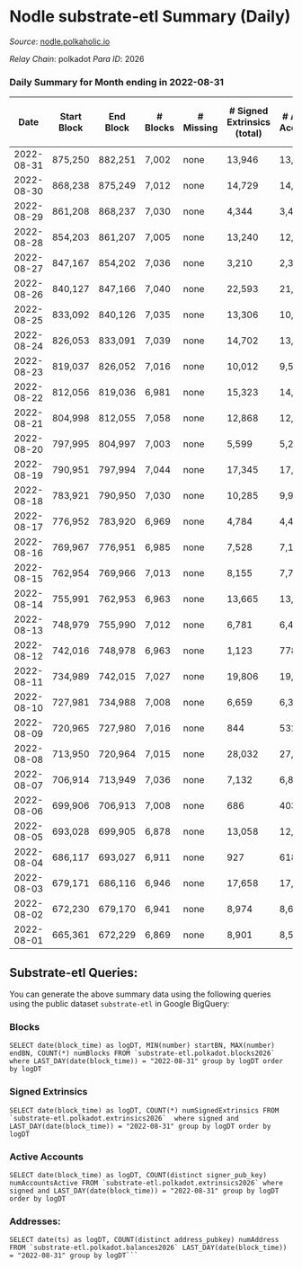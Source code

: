 # Nodle substrate-etl Summary (Daily)

_Source_: [nodle.polkaholic.io](https://nodle.polkaholic.io)

*Relay Chain*: polkadot
*Para ID*: 2026



### Daily Summary for Month ending in 2022-08-31


| Date | Start Block | End Block | # Blocks | # Missing | # Signed Extrinsics (total) | # Active Accounts | # Addresses with Balances | # Events | # Transfers | # XCM Transfers In | # XCM Transfers Out |
| ---- | ----------- | --------- | -------- | --------- | --------------------------- | ----------------- | ------------------------- | -------- | ----------- | ------------------ | ------------------- |
| 2022-08-31 | 875,250 | 882,251 | 7,002 | none  | 13,946 | 13,309 | 558,534 | 260,274 | 129,323  |   |   |
| 2022-08-30 | 868,238 | 875,249 | 7,012 | none  | 14,729 | 14,043 | 560,440 | 316,842 | 134,911  |   |   |
| 2022-08-29 | 861,208 | 868,237 | 7,030 | none  | 4,344 | 3,439 | 557,931 | 209,112 | 120,306  |   |   |
| 2022-08-28 | 854,203 | 861,207 | 7,005 | none  | 13,240 | 12,757 | 547,818 | 256,809 | 128,458  |   |   |
| 2022-08-27 | 847,167 | 854,202 | 7,036 | none  | 3,210 | 2,346 | 546,883 | 172,194 | 128,590  |   |   |
| 2022-08-26 | 840,127 | 847,166 | 7,040 | none  | 22,593 | 21,240 | 542,869 | 324,823 | 138,735  |   |   |
| 2022-08-25 | 833,092 | 840,126 | 7,035 | none  | 13,306 | 10,286 | 549,919 | 257,978 | 130,142  |   |   |
| 2022-08-24 | 826,053 | 833,091 | 7,039 | none  | 14,702 | 13,523 | 540,261 | 276,340 | 127,703  |   |   |
| 2022-08-23 | 819,037 | 826,052 | 7,016 | none  | 10,012 | 9,527 | 536,028 | 219,830 | 116,164  |   |   |
| 2022-08-22 | 812,056 | 819,036 | 6,981 | none  | 15,323 | 14,941 | 535,061 | 258,452 | 123,020  |   |   |
| 2022-08-21 | 804,998 | 812,055 | 7,058 | none  | 12,868 | 12,522 | 539,670 | 245,403 | 125,266  |   |   |
| 2022-08-20 | 797,995 | 804,997 | 7,003 | none  | 5,599 | 5,282 |  | 178,951 | 112,309  |   |   |
| 2022-08-19 | 790,951 | 797,994 | 7,044 | none  | 17,345 | 17,004 | 531,688 | 276,049 | 132,910  |   |   |
| 2022-08-18 | 783,921 | 790,950 | 7,030 | none  | 10,285 | 9,948 | 535,207 | 218,074 | 124,009  |   |   |
| 2022-08-17 | 776,952 | 783,920 | 6,969 | none  | 4,784 | 4,459 |  | 192,786 | 124,660  |   |   |
| 2022-08-16 | 769,967 | 776,951 | 6,985 | none  | 7,528 | 7,161 | 525,867 | 200,875 | 122,442  |   |   |
| 2022-08-15 | 762,954 | 769,966 | 7,013 | none  | 8,155 | 7,774 | 522,528 | 188,305 | 116,976  |   |   |
| 2022-08-14 | 755,991 | 762,953 | 6,963 | none  | 13,665 | 13,271 | 525,023 | 238,343 | 122,497  |   |   |
| 2022-08-13 | 748,979 | 755,990 | 7,012 | none  | 6,781 | 6,498 |  | 183,358 | 113,544  |   |   |
| 2022-08-12 | 742,016 | 748,978 | 6,963 | none  | 1,123 | 778 | 525,213 | 156,797 | 114,225  |   |   |
| 2022-08-11 | 734,989 | 742,015 | 7,027 | none  | 19,806 | 19,475 |  | 285,631 | 132,829  |   |   |
| 2022-08-10 | 727,981 | 734,988 | 7,008 | none  | 6,659 | 6,354 |  | 193,732 | 120,630  |   |   |
| 2022-08-09 | 720,965 | 727,980 | 7,016 | none  | 844 | 532 |  | 153,662 | 114,745  |   |   |
| 2022-08-08 | 713,950 | 720,964 | 7,015 | none  | 28,032 | 27,719 | 508,383 | 334,505 | 134,758  |   |   |
| 2022-08-07 | 706,914 | 713,949 | 7,036 | none  | 7,132 | 6,838 | 526,451 | 182,771 | 109,802  |   |   |
| 2022-08-06 | 699,906 | 706,913 | 7,008 | none  | 686 | 403 |  | 154,045 | 108,623  |   |   |
| 2022-08-05 | 693,028 | 699,905 | 6,878 | none  | 13,058 | 12,762 | 510,236 | 235,060 | 121,633  |   |   |
| 2022-08-04 | 686,117 | 693,027 | 6,911 | none  | 927 | 618 | 511,583 | 150,182 | 115,122  |   |   |
| 2022-08-03 | 679,171 | 686,116 | 6,946 | none  | 17,658 | 17,228 |  | 267,268 | 131,065  |   |   |
| 2022-08-02 | 672,230 | 679,170 | 6,941 | none  | 8,974 | 8,646 | 511,784 | 218,426 | 126,910  |   |   |
| 2022-08-01 | 665,361 | 672,229 | 6,869 | none  | 8,901 | 8,542 | 507,645 | 211,742 | 125,023  |   |   |

## Substrate-etl Queries:
You can generate the above summary data using the following queries using the public dataset `substrate-etl` in Google BigQuery:


### Blocks
```
SELECT date(block_time) as logDT, MIN(number) startBN, MAX(number) endBN, COUNT(*) numBlocks FROM `substrate-etl.polkadot.blocks2026`  where LAST_DAY(date(block_time)) = "2022-08-31" group by logDT order by logDT
```


### Signed Extrinsics
```
SELECT date(block_time) as logDT, COUNT(*) numSignedExtrinsics FROM `substrate-etl.polkadot.extrinsics2026`  where signed and LAST_DAY(date(block_time)) = "2022-08-31" group by logDT order by logDT
```


### Active Accounts
```
SELECT date(block_time) as logDT, COUNT(distinct signer_pub_key) numAccountsActive FROM `substrate-etl.polkadot.extrinsics2026` where signed and LAST_DAY(date(block_time)) = "2022-08-31" group by logDT order by logDT
```


### Addresses:
```
SELECT date(ts) as logDT, COUNT(distinct address_pubkey) numAddress FROM `substrate-etl.polkadot.balances2026` LAST_DAY(date(block_time)) = "2022-08-31" group by logDT```

